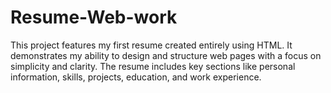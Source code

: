 # Resume-Web-work
This project features my first resume created entirely using HTML. It demonstrates my ability to design and structure web pages with a focus on simplicity and clarity. The resume includes key sections like personal information, skills, projects, education, and work experience. 

